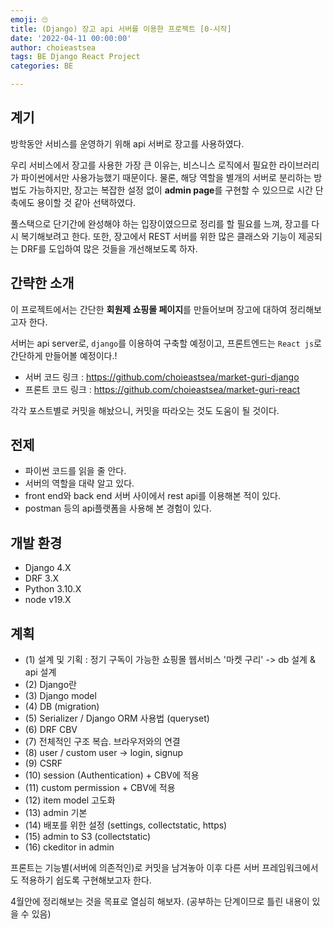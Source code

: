 ```yaml
---
emoji: 🙄
title: (Django) 장고 api 서버를 이용한 프로젝트 [0-시작]
date: '2022-04-11 00:00:00'
author: choieastsea
tags: BE Django React Project
categories: BE

---
```


## 계기

방학동안 서비스를 운영하기 위해 api 서버로 장고를 사용하였다.

우리 서비스에서 장고를 사용한 가장 큰 이유는, 비스니스 로직에서 필요한 라이브러리가 파이썬에서만 사용가능했기 때문이다. 물론, 해당 역할을 별개의 서버로 분리하는 방법도 가능하지만, 장고는 복잡한 설정 없이 **admin page**를 구현할 수 있으므로 시간 단축에도 용이할 것 같아 선택하였다.

풀스택으로 단기간에 완성해야 하는 입장이였으므로 정리를 할 필요를 느껴, 장고를 다시 복기해보려고 한다. 또한, 장고에서 REST 서버를 위한 많은 클래스와 기능이 제공되는 DRF를 도입하여 많은 것들을 개선해보도록 하자.

## 간략한 소개

이 프로젝트에서는 간단한 **회원제 쇼핑몰 페이지**를 만들어보며 장고에 대하여 정리해보고자 한다.

서버는 api server로, `django`를 이용하여 구축할 예정이고, 프론트엔드는 `React js`로 간단하게 만들어볼 예정이다.!

- 서버 코드 링크 : https://github.com/choieastsea/market-guri-django
- 프론트 코드 링크 : https://github.com/choieastsea/market-guri-react

각각 포스트별로 커밋을 해놨으니, 커밋을 따라오는 것도 도움이 될 것이다.

## 전제

- 파이썬 코드를 읽을 줄 안다. 
- 서버의 역할을 대략 알고 있다. 
- front end와 back end 서버 사이에서 rest api를 이용해본 적이 있다.
- postman 등의 api플랫폼을 사용해 본 경험이 있다.

## 개발 환경

- Django 4.X
- DRF 3.X
- Python 3.10.X
- node v19.X

## 계획

- (1) 설계 및 기획 : 정기 구독이 가능한 쇼핑몰 웹서비스 '마켓 구리' -> db 설계 & api 설계
- (2) Django란
- (3) Django model
- (4) DB (migration)
- (5) Serializer / Django ORM 사용법 (queryset)
- (6) DRF CBV
- (7) 전체적인 구조 복습. 브라우저와의 연결
- (8) user / custom user -> login, signup
- (9) CSRF
- (10) session (Authentication) + CBV에 적용
- (11) custom permission + CBV에 적용
- (12) item model 고도화
- (13) admin 기본
- (14) 배포를 위한 설정 (settings, collectstatic, https)
- (15) admin to S3 (collectstatic)
- (16) ckeditor in admin

프론트는 기능별(서버에 의존적인)로 커밋을 남겨놓아 이후 다른 서버 프레임워크에서도 적용하기 쉽도록 구현해보고자 한다.

4월안에 정리해보는 것을 목표로 열심히 해보자. (공부하는 단계이므로 틀린 내용이 있을 수 있음)